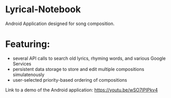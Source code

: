 # Lyrical-Notebook

Android Application designed for song composition.

# Featuring: 
  - several API calls to search old lyrics, rhyming words, and various Google Services
  - persistent data storage to store and edit multiple compositions simulatenously 
  - user-selected priority-based ordering of compositions

Link to a demo of the Android application:
https://youtu.be/wSO7lPIPkv4


